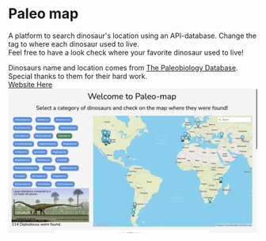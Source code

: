 # Paleo map

A platform to search dinosaur's location using an API-database. Change the tag to where each dinosaur used to live.
<br>
Feel free to have a look check where your favorite dinosaur used to live!

Dinosaurs name and location comes from <a href="https://paleobiodb.org/#/" target="_blank">The Paleobiology Database</a>.<br>
Special thanks to them for their hard work.<br>
<a href="https://paleo-map101.herokuapp.com/" target="_blank">Website Here</a>
<img width="1792" alt="Screen Shot 2021-09-06 at 18 21 14" src="https://github.com/PierreRichemond/paleo-map/blob/master/app/assets/images/paleo-map.png">

